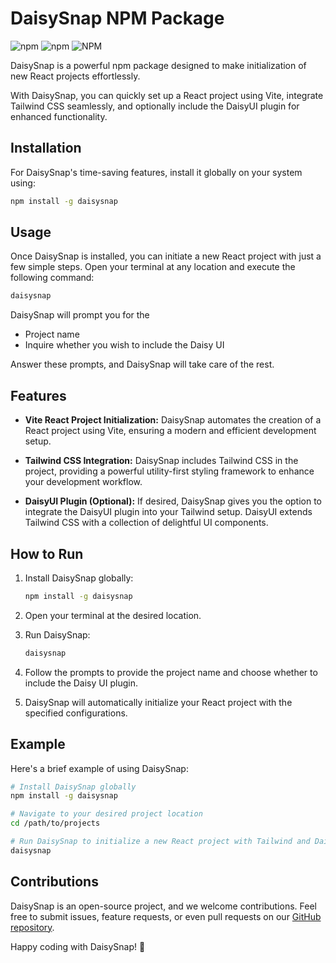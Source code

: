 # DaisySnap NPM Package

![npm](https://img.shields.io/npm/v/daisysnap) ![npm](https://img.shields.io/npm/dt/daisysnap) ![NPM](https://img.shields.io/npm/l/daisysnap)


DaisySnap is a powerful npm package designed to make initialization of new React projects effortlessly. 

With DaisySnap, you can quickly set up a React project using Vite, integrate Tailwind CSS seamlessly, and optionally include the DaisyUI plugin for enhanced functionality.

## Installation

For DaisySnap's time-saving features, install it globally on your system using:

```bash
npm install -g daisysnap
```

## Usage

Once DaisySnap is installed, you can initiate a new React project with just a few simple steps. Open your terminal at any location and execute the following command:

```bash
daisysnap
```

DaisySnap will prompt you for the 

- Project name 
- Inquire whether you wish to include the Daisy UI 

 Answer these prompts, and DaisySnap will take care of the rest.

## Features

- **Vite React Project Initialization:** DaisySnap automates the creation of a React project using Vite, ensuring a modern and efficient development setup.

- **Tailwind CSS Integration:** DaisySnap includes Tailwind CSS in the project, providing a powerful utility-first styling framework to enhance your development workflow.

- **DaisyUI Plugin (Optional):** If desired, DaisySnap gives you the option to integrate the DaisyUI plugin into your Tailwind setup. DaisyUI extends Tailwind CSS with a collection of delightful UI components.

## How to Run

1. Install DaisySnap globally:

   ```bash
   npm install -g daisysnap
   ```

2. Open your terminal at the desired location.

3. Run DaisySnap:

   ```bash
   daisysnap
   ```

4. Follow the prompts to provide the project name and choose whether to include the Daisy UI plugin.

5. DaisySnap will automatically initialize your React project with the specified configurations.

## Example

Here's a brief example of using DaisySnap:

```bash
# Install DaisySnap globally
npm install -g daisysnap

# Navigate to your desired project location
cd /path/to/projects

# Run DaisySnap to initialize a new React project with Tailwind and DaisyUI
daisysnap
```

## Contributions

DaisySnap is an open-source project, and we welcome contributions. Feel free to submit issues, feature requests, or even pull requests on our [GitHub repository](https://github.com/muhiris/daisysnap).

Happy coding with DaisySnap! 🌼